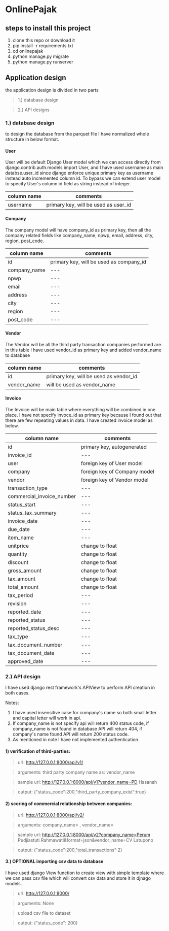 # OnlinePajak

## steps to install this project

1.  clone this repo or download it
2.  pip install -r requirements.txt
3.  cd onlinepajak
4.  python manage.py migrate
5.  python manage.py runserver

## Application design

the application design is divided in two parts 

> 1.) database design
     
> 2.) API designs

### 1.) database design

to design the database from the parquet file I have normalized whole structure in below format.

#### User
User will be default Django User model which we can access directly from django.contrib.auth.models import User, and I have used username as main databse.user_id since django enforce unique primary key as username instead auto incremented column id. To bypass we can extend user model to specify User's column id field as string instead of integer.

column name | comments | 
--- | --- |
username | primary key, will be used as user_id | 


#### Company
The company model will have company_id as primary key, then all the company related fields like company_name, npwp, email, address, city, region, post_code. 

column name | comments | 
--- | --- |
id | primary key, will be used as company_id |
company_name | --- |
npwp | --- |
email | --- |
address | --- |
city | --- |
region | --- |
post_code | --- |

#### Vendor
The Vendor will be all the third party transaction companies performed are. in this table I have used vendor_id as primary key and added vendor_name to database

column name | comments | 
--- | --- |
id | primary key, will be used as vendor_id | 
vendor_name | will be used as vendor_name | 

#### Invoice
The Invoice will be main table where everything will be combined in one place. I have not specify invoce_id as primary key because I found out that there are few repeating values in data. I have created invoice model as below.

column name | comments | 
--- | --- |
id | primary key, autogenerated |
invoice_id | --- |
user | foreign key of User model |
company | foreign key of Company model |
vendor | foreign key of Vendor model |
transaction_type | --- |
commercial_invoice_number | --- |
status_start | --- |
status_tax_summary | --- |
invoice_date | --- |
due_date | --- |
item_name | --- |
unitprice | change to float |
quantity | change to float |
discount | change to float |
gross_amount | change to float |
tax_amount | change to float |
total_amount | change to float |
tax_period | --- |
revision | --- |
reported_date | --- |
reported_status | --- |
reported_status_desc | --- |
tax_type | --- |
tax_document_number | --- |
tax_document_date | --- |
approved_date | --- |

### 2.) API design

I have used django rest framework's APIView to perform API creation in both cases.

Notes:

1) I have used insensitive case for company's name so both small letter and capital letter will work in api.
2) If company_name is not specify api will return 400 status code, if company_name is not found in database API will return 404, if company's name found API will return 200 status code.
3) As mentioned in note I have not implemented authentication.

#### 1) verification of third-parties:

> url: http://127.0.0.1:8000/api/v1/

>arguments: third party company name as: vendor_name

>sample url: http://127.0.0.1:8000/api/v1?vendor_name=PD Hasanah

> output: {"status_code":200,"third_party_company_exist":true}

#### 2)  scoring of commercial relationship between companies:

> url: http://127.0.0.1:8000/api/v2/

>arguments: company_name= , vendor_name=

>sample url: http://127.0.0.1:8000/api/v2?company_name=Perum Pudjiastuti Rahmawati&format=json&vendor_name=CV Latupono

> output: {"status_code":200,"total_transactions":2}

#### 3.) OPTIONAL importing csv data to database

I have used django View function to create view with simple template where we can pass csv file which will convert csv data and store it in djnago models.

> url: http://127.0.0.1:8000/

>arguments: None

> upload csv file to dataset

> output: {"status_code": 200}
